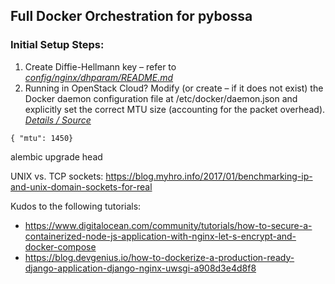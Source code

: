 ## Full Docker Orchestration for pybossa

### Initial Setup Steps:
1. Create Diffie-Hellmann key – refer to [_config/nginx/dhparam/README.md_](config/nginx/dhparam/README.md)
2. Running in OpenStack Cloud? Modify (or create – if it does not exist) the Docker daemon configuration file at /etc/docker/daemon.json and explicitly set the correct MTU size (accounting for the packet overhead). [_Details / Source_](https://platform9.com/kb/openstack/no-connectivity-to-docker-containers-within-instance)
```
{ "mtu": 1450}
```

alembic upgrade head

UNIX vs. TCP sockets: https://blog.myhro.info/2017/01/benchmarking-ip-and-unix-domain-sockets-for-real

Kudos to the following tutorials:
- https://www.digitalocean.com/community/tutorials/how-to-secure-a-containerized-node-js-application-with-nginx-let-s-encrypt-and-docker-compose
- https://blog.devgenius.io/how-to-dockerize-a-production-ready-django-application-django-nginx-uwsgi-a908d3e4d8f8